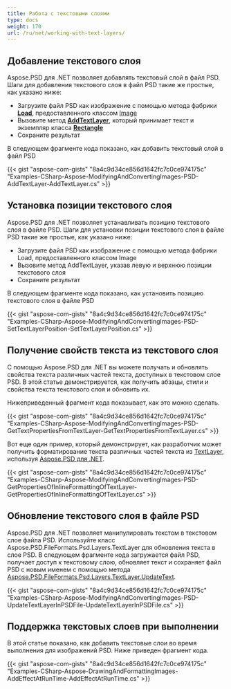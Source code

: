```yaml
---
title: Работа с текстовыми слоями
type: docs
weight: 170
url: /ru/net/working-with-text-layers/
---
```


## **Добавление текстового слоя**
Aspose.PSD для .NET позволяет добавлять текстовый слой в файл PSD. Шаги для добавления текстового слоя в файл PSD такие же простые, как указано ниже:

- Загрузите файл PSD как изображение с помощью метода фабрики [**Load**](https://reference.aspose.com/psd/net/aspose.psd/image/methods/load/index), предоставленного классом [Image](https://reference.aspose.com/psd/net/aspose.psd/image)
- Вызовите метод [**AddTextLayer**](https://reference.aspose.com/psd/net/aspose.psd/fileformats/psd/psdimage/methods/addtextlayer), который принимает текст и экземпляр класса [**Rectangle**](https://reference.aspose.com/psd/net/aspose.psd/rectangle)
- Сохраните результат

В следующем фрагменте кода показано, как добавить текстовый слой в файл PSD

{{< gist "aspose-com-gists" "8a4c9d34ce856d1642fc7c0ce974175c" "Examples-CSharp-Aspose-ModifyingAndConvertingImages-PSD-AddTextLayer-AddTextLayer.cs" >}}

## **Установка позиции текстового слоя**
Aspose.PSD для .NET позволяет устанавливать позицию текстового слоя в файле PSD. Шаги для установки позиции текстового слоя в файле PSD такие же простые, как указано ниже:

- Загрузите файл PSD как изображение с помощью метода фабрики Load, предоставленного классом Image
- Вызовите метод AddTextLayer, указав левую и верхнюю позиции текстового слоя
- Сохраните результат

В следующем фрагменте кода показано, как установить позицию текстового слоя в файле PSD

{{< gist "aspose-com-gists" "8a4c9d34ce856d1642fc7c0ce974175c" "Examples-CSharp-Aspose-ModifyingAndConvertingImages-PSD-SetTextLayerPosition-SetTextLayerPosition.cs" >}}

## **Получение свойств текста из текстового слоя**
С помощью Aspose.PSD для .NET вы можете получать и обновлять свойства текста различных частей текста, доступных в текстовом слое PSD. В этой статье демонстрируется, как получить абзацы, стили и свойства текста текстового слоя и обновить их.

Нижеприведенный фрагмент кода показывает, как это можно сделать.

{{< gist "aspose-com-gists" "8a4c9d34ce856d1642fc7c0ce974175c" "Examples-CSharp-Aspose-ModifyingAndConvertingImages-PSD-GetTextPropertiesFromTextLayer-GetTextPropertiesFromTextLayer.cs" >}}

Вот еще один пример, который демонстрирует, как разработчик может получить форматирование текста различных частей текста из [TextLayer](https://reference.aspose.com/net/psd/aspose.psd.fileformats.psd.layers/textlayer), используя [Aspose.PSD для .NET](https://products.aspose.com/psd/net).

{{< gist "aspose-com-gists" "8a4c9d34ce856d1642fc7c0ce974175c" "Examples-CSharp-Aspose-ModifyingAndConvertingImages-PSD-GetPropertiesOfInlineFormattingOfTextLayer-GetPropertiesOfInlineFormattingOfTextLayer.cs" >}}

## **Обновление текстового слоя в файле PSD**
Aspose.PSD для .NET позволяет манипулировать текстом в текстовом слое файла PSD. Используйте класс Aspose.PSD.FileFormats.Psd.Layers.TextLayer для обновления текста в слое PSD. В следующем фрагменте кода загружается файл PSD, получает доступ к текстовому слою, обновляет текст и сохраняет файл PSD с новым именем с помощью метода [Aspose.PSD.FileFormats.Psd.Layers.TextLayer.UpdateText](https://reference.aspose.com/psd/net/aspose.psd.fileformats.psd.layers/textlayer/methods/updatetext/index).

{{< gist "aspose-com-gists" "8a4c9d34ce856d1642fc7c0ce974175c" "Examples-CSharp-Aspose-ModifyingAndConvertingImages-PSD-UpdateTextLayerInPSDFile-UpdateTextLayerInPSDFile.cs" >}}

## **Поддержка текстовых слоев при выполнении**
В этой статье показано, как добавить текстовые слои во время выполнения для изображений PSD. Ниже приведен фрагмент кода.

{{< gist "aspose-com-gists" "8a4c9d34ce856d1642fc7c0ce974175c" "Examples-CSharp-Aspose-DrawingAndFormattingImages-AddEffectAtRunTime-AddEffectAtRunTime.cs" >}}
